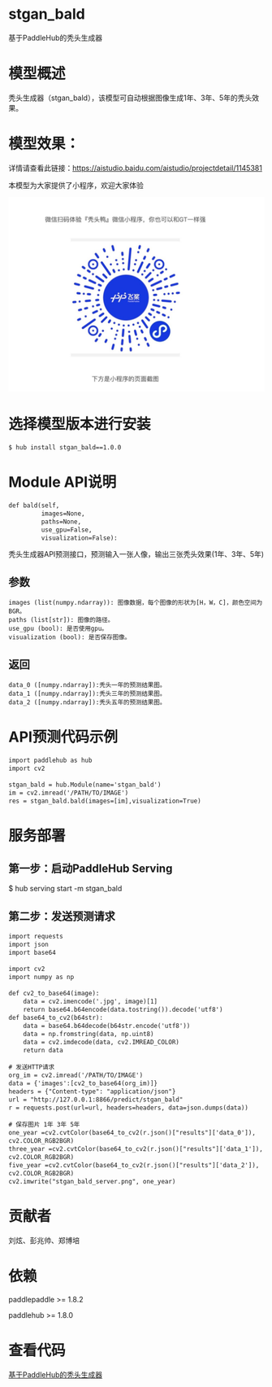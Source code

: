 # stgan_bald
基于PaddleHub的秃头生成器
# 模型概述
秃头生成器（stgan_bald），该模型可自动根据图像生成1年、3年、5年的秃头效果。
# 模型效果：

详情请查看此链接：https://aistudio.baidu.com/aistudio/projectdetail/1145381

本模型为大家提供了小程序，欢迎大家体验

![image](https://github.com/1084667371/stgan_bald/blob/main/images/code.jpg)

# 选择模型版本进行安装
    $ hub install stgan_bald==1.0.0
# Module API说明
    def bald(self,
             images=None,
             paths=None,
             use_gpu=False,
             visualization=False):
秃头生成器API预测接口，预测输入一张人像，输出三张秃头效果(1年、3年、5年)
## 参数
    images (list(numpy.ndarray)): 图像数据，每个图像的形状为[H，W，C]，颜色空间为BGR。
    paths (list[str]): 图像的路径。
    use_gpu (bool): 是否使用gpu。
    visualization (bool): 是否保存图像。
## 返回
    data_0 ([numpy.ndarray]):秃头一年的预测结果图。
    data_1 ([numpy.ndarray]):秃头三年的预测结果图。
    data_2 ([numpy.ndarray]):秃头五年的预测结果图。
# API预测代码示例
    import paddlehub as hub
    import cv2
    
    stgan_bald = hub.Module(name='stgan_bald')
    im = cv2.imread('/PATH/TO/IMAGE')
    res = stgan_bald.bald(images=[im],visualization=True)
# 服务部署
## 第一步：启动PaddleHub Serving
$ hub serving start -m stgan_bald
## 第二步：发送预测请求
    import requests
    import json
    import base64

    import cv2
    import numpy as np

    def cv2_to_base64(image):
        data = cv2.imencode('.jpg', image)[1]
        return base64.b64encode(data.tostring()).decode('utf8')
    def base64_to_cv2(b64str):
        data = base64.b64decode(b64str.encode('utf8'))
        data = np.fromstring(data, np.uint8)
        data = cv2.imdecode(data, cv2.IMREAD_COLOR)
        return data

    # 发送HTTP请求
    org_im = cv2.imread('/PATH/TO/IMAGE')
    data = {'images':[cv2_to_base64(org_im)]}
    headers = {"Content-type": "application/json"}
    url = "http://127.0.0.1:8866/predict/stgan_bald"
    r = requests.post(url=url, headers=headers, data=json.dumps(data))

    # 保存图片 1年 3年 5年
    one_year =cv2.cvtColor(base64_to_cv2(r.json()["results"]['data_0']), cv2.COLOR_RGB2BGR)
    three_year =cv2.cvtColor(base64_to_cv2(r.json()["results"]['data_1']), cv2.COLOR_RGB2BGR)
    five_year =cv2.cvtColor(base64_to_cv2(r.json()["results"]['data_2']), cv2.COLOR_RGB2BGR)
    cv2.imwrite("stgan_bald_server.png", one_year)

# 贡献者
刘炫、彭兆帅、郑博培
# 依赖
paddlepaddle >= 1.8.2 

paddlehub >= 1.8.0

# 查看代码

[基于PaddleHub的秃头生成器](https://github.com/PaddlePaddle/PaddleHub/tree/release/v1.8/hub_module/modules/image/gan/stgan_bald)
